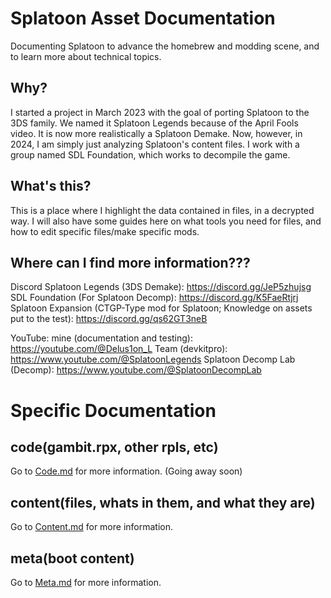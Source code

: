 # Splatoon Asset Documentation
Documenting Splatoon to advance the homebrew and modding scene, and to learn more about technical topics.

## Why?
I started a project in March 2023 with the goal of porting Splatoon to the 3DS family. We named it Splatoon Legends because of the April Fools video. It is now more realistically a Splatoon Demake.
Now, however, in 2024, I am simply just analyzing Splatoon's content files. I work with a group named SDL Foundation, which works to decompile the game.

## What's this?
This is a place where I highlight the data contained in files, in a decrypted way. I will also have some guides here on what tools you need for files, and how to edit specific files/make specific mods.

## Where can I find more information???
Discord
        Splatoon Legends (3DS Demake): https://discord.gg/JeP5zhujsg
        SDL Foundation (For Splatoon Decomp): https://discord.gg/K5FaeRtjrj
        Splatoon Expansion (CTGP-Type mod for Splatoon; Knowledge on assets put to the test): https://discord.gg/qs62GT3neB

YouTube:
        mine (documentation and testing): https://youtube.com/@Delus1on_L
        Team (devkitpro): https://www.youtube.com/@SplatoonLegends
        Splatoon Decomp Lab (Decomp): https://www.youtube.com/@SplatoonDecompLab

# Specific Documentation
## code(gambit.rpx, other rpls, etc)
Go to [Code.md](https://github.com/Delus1onL/Splatoon-Decompile-For-Splatoon-Legends/blob/main/Documentation/Notes/Code.md) for more information. (Going away soon)
## content(files, whats in them, and what they are)
Go to [Content.md](https://github.com/Delus1onL/Splatoon-Decompile-For-Splatoon-Legends/blob/main/Documentation/Notes/Content.md) for more information.
## meta(boot content)
Go to [Meta.md](https://github.com/Delus1onL/Splatoon-Decompile-For-Splatoon-Legends/blob/main/Documentation/Notes/Meta.md) for more information.
